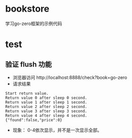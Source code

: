 # bookstore
学习go-zero框架的示例代码

# test
## 验证 flush 功能
- 浏览器访问 http://localhost:8888/check?book=go-zero
- 请求结果
```
Start return value.
Return value 0 after sleep 0 second.
Return value 1 after sleep 1 second.
Return value 2 after sleep 2 second.
Return value 3 after sleep 3 second.
Return value 4 after sleep 4 second.
{"found":false,"price":0}
```
- 现象：
0-4依次显示，并不是一次显示全部。
